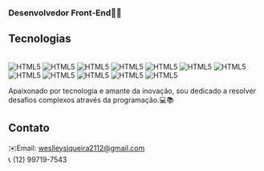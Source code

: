 

### Desenvolvedor Front-End✌🏻

<!-- ![weslley1235 Github](https://github-readme-stats.vercel.app/api/top-langs/?username=weslley1235&hide_progress=true&theme=dracula) -->
<!-- 
![weslley1235 GitHub stats](https://github-readme-stats.vercel.app/api?username=weslley1235&show_icons=true&theme=radical) -->

## Tecnologias 
<div style="display: inliune-block"><br/>
    <img aling="center" alt="HTML5" src="https://img.shields.io/badge/HTML5-E34F26?style=for-the-badge&logo=html5&logoColor=white" />
    <img aling="center" alt="HTML5" src="https://img.shields.io/badge/CSS3-1572B6?style=for-the-badge&logo=css3&logoColor=white" />
    <img aling="center" alt="HTML5" src="https://img.shields.io/badge/C%23-239120?style=for-the-badge&logo=c-sharp&logoColor=white" />
    <img aling="center" alt="HTML5" src="https://img.shields.io/badge/C%2B%2B-00599C?style=for-the-badge&logo=c%2B%2B&logoColor=white" />
    <img aling="center" alt="HTML5" src="https://img.shields.io/badge/JavaScript-323330?style=for-the-badge&logo=javascript&logoColor=F7DF1E" />
    <img aling="center" alt="HTML5" src="https://img.shields.io/badge/PHP-777BB4?style=for-the-badge&logo=php&logoColor=white" />
    <img aling="center" alt="HTML5" src="https://img.shields.io/badge/Python-14354C?style=for-the-badge&logo=python&logoColor=white" /> 
    <img aling="center" alt="HTML5" src="https://img.shields.io/badge/MySQL-005C84?style=for-the-badge&logo=mysql&logoColor=white" /> 
    <img aling="center" alt="HTML5" src="https://img.shields.io/badge/Bootstrap-563D7C?style=for-the-badge&logo=bootstrap&logoColor=white" /> 
    <img aling="center" alt="HTML5" src="https://img.shields.io/badge/Django-092E20?style=for-the-badge&logo=django&logoColor=white" /> 
    <img aling="center" alt="HTML5" src="https://img.shields.io/badge/Node.js-43853D?style=for-the-badge&logo=node.js&logoColor=white" /> 
    <img aling="center" alt="HTML5" src="https://img.shields.io/badge/React-20232A?style=for-the-badge&logo=react&logoColor=61DAFB" />  
</div>

Apaixonado por tecnologia e amante da inovação, sou dedicado a resolver desafios complexos através da programação.💻📚

## Contato

✉️Email: weslleysiqueira2112@gmail.com<br>
&#128222; (12) 99719-7543











